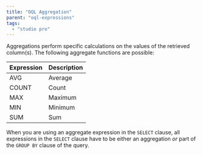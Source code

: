 ```yaml
---
title: "OQL Aggregation"
parent: "oql-expressions"
tags:
  - "studio pro"
---
```



Aggregations perform specific calculations on the values of the retrieved column(s). The following aggregate functions are possible:

| Expression | Description |
| ---------- | ----------- |
| AVG        | Average     |
| COUNT      | Count       |
| MAX        | Maximum     |
| MIN        | Minimum     |
| SUM        | Sum         |

When you are using an aggregate expression in the `SELECT` clause, all expressions in the `SELECT` clause have to be either an aggregation *or* part of the `GROUP BY` clause of the query.
